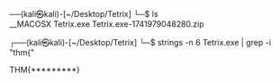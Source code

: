 ──(kali㉿kali)-[~/Desktop/Tetrix]
└─$ ls     
__MACOSX  Tetrix.exe  Tetrix.exe-1741979048280.zip
                                                                             
┌──(kali㉿kali)-[~/Desktop/Tetrix]
└─$ strings -n 6 Tetrix.exe | grep -i "thm{"

THM{*********}
